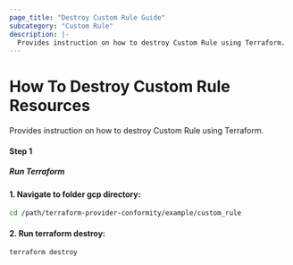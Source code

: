 ```yaml
---
page_title: "Destroy Custom Rule Guide"
subcategory: "Custom Rule"
description: |-
  Provides instruction on how to destroy Custom Rule using Terraform.
---
```


# How To Destroy Custom Rule Resources
Provides instruction on how to destroy Custom Rule using Terraform.

#### Step 1

##### Run Terraform

#### 1. Navigate to folder gcp directory:
```sh
cd /path/terraform-provider-conformity/example/custom_rule
```
#### 2. Run terraform destroy:
```sh
terraform destroy
```
